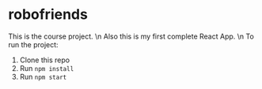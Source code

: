 # robofriends
This is the course project. \n
Also this is my first complete React App. \n
To run the project:

1. Clone this repo
2. Run `npm install`
3. Run `npm start`
